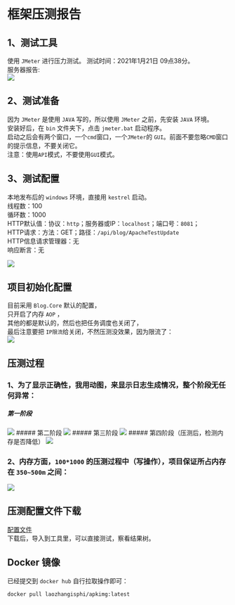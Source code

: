 # 框架压测报告


## 1、测试工具
使用 `JMeter` 进行压力测试。
测试时间：2021年1月21日 09点38分。  
服务器报告:   
<img src="https://img.neters.club/doc/report.png"  >



## 2、测试准备
因为 `JMeter` 是使用 `JAVA` 写的，所以使用 `JMeter` 之前，先安装 `JAVA` 环境。   
安装好后，在 `bin` 文件夹下，点击 `jmeter.bat` 启动程序。  
启动之后会有两个窗口，一个`cmd`窗口，一个`JMeter`的 `GUI`。前面不要忽略`CMD`窗口的提示信息，不要关闭它。    
注意：使用`API`模式，不要使用`GUI`模式。


## 3、测试配置
本地发布后的 `windows` 环境，直接用 `kestrel` 启动。  
线程数：100  
循环数：1000   
HTTP默认值：协议：`http`；服务器或IP：`localhost`；端口号：`8081`；   
HTTP请求：方法：GET；路径：`/api/blog/ApacheTestUpdate`  
HTTP信息请求管理器：无  
响应断言：无   
 
<img src="https://img.neters.club/doc/config.png"  >

## 项目初始化配置
目前采用 `Blog.Core` 默认的配置，  
只开启了内存 `AOP` ，  
其他的都是默认的，然后也把任务调度也关闭了，  
最后注意要把 `IP限流`给关闭，不然压测没效果，因为限流了：     
<img src="https://img.neters.club/doc/init.png"  >


## 压测过程
### 1、为了显示正确性，我用动图，来显示日志生成情况，整个阶段无任何异常：  

##### 第一阶段
<img src="https://img.neters.club/doc/test01.png"  >  
##### 第二阶段
<img src="https://img.neters.club/doc/test02.png"  >  
##### 第三阶段
<img src="https://img.neters.club/doc/test03.png"  > 
##### 第四阶段（压测后，检测内存是否降低）
<img src="https://img.neters.club/doc/test04.png"  >  


### 2、内存方面，`100*1000` 的压测过程中（写操作），项目保证所占内存在 `350~500m` 之间：

<img src="https://img.neters.club/doc/test04.png"  > 

## 压测配置文件下载
 [配置文件](https://img.neters.club/doc/blogcore_blog_ApacheTestUpdate.jmx)  
 下载后，导入到工具里，可以直接测试，察看结果树。

 ## Docker 镜像
 已经提交到 `docker hub` 自行拉取操作即可：
 ```
 docker pull laozhangisphi/apkimg:latest
 ```
